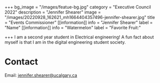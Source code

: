 +++
bg_image = "/images/featue-bg.jpg"
category = "Executive Council 2022"
description = "Jennifer Shearer"
image = "/images/20220928_162621_mh1664404357496-jennifer-shearer.jpg"
title = "Events Commissioner"
[[information]]
info = "Jennifer Shearer"
label = "Name"
[[information]]
info = "Watermelon"
label = "Favorite Fruit:"

+++
I am a second year student in Electrical engineering! A fun fact about myself is that I am in the digital engineering student society.

# Contact

Email: jennifer.shearer@ucalgary.ca
